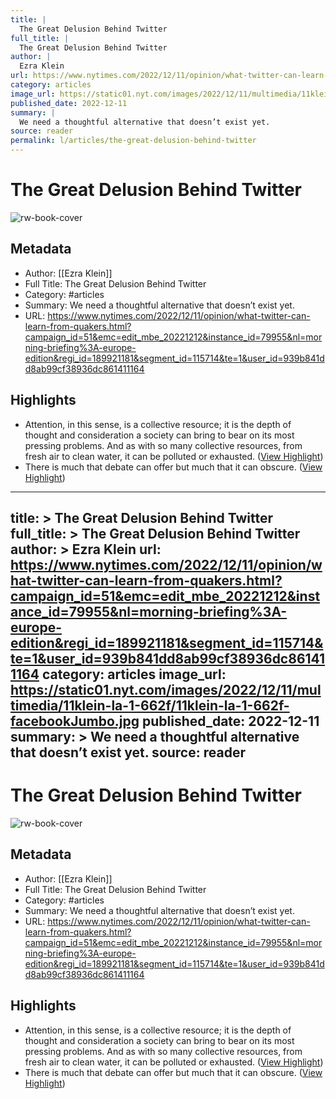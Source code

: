 ```yaml
---
title: |
  The Great Delusion Behind Twitter
full_title: |
  The Great Delusion Behind Twitter
author: |
  Ezra Klein
url: https://www.nytimes.com/2022/12/11/opinion/what-twitter-can-learn-from-quakers.html?campaign_id=51&emc=edit_mbe_20221212&instance_id=79955&nl=morning-briefing%3A-europe-edition&regi_id=189921181&segment_id=115714&te=1&user_id=939b841dd8ab99cf38936dc861411164
category: articles
image_url: https://static01.nyt.com/images/2022/12/11/multimedia/11klein-la-1-662f/11klein-la-1-662f-facebookJumbo.jpg
published_date: 2022-12-11
summary: |
  We need a thoughtful alternative that doesn’t exist yet. 
source: reader
permalink: l/articles/the-great-delusion-behind-twitter
---
```

# The Great Delusion Behind Twitter

![rw-book-cover](https://static01.nyt.com/images/2022/12/11/multimedia/11klein-la-1-662f/11klein-la-1-662f-facebookJumbo.jpg)

## Metadata
- Author: [[Ezra Klein]]
- Full Title: The Great Delusion Behind Twitter
- Category: #articles
- Summary: We need a thoughtful alternative that doesn’t exist yet. 
- URL: https://www.nytimes.com/2022/12/11/opinion/what-twitter-can-learn-from-quakers.html?campaign_id=51&emc=edit_mbe_20221212&instance_id=79955&nl=morning-briefing%3A-europe-edition&regi_id=189921181&segment_id=115714&te=1&user_id=939b841dd8ab99cf38936dc861411164

## Highlights
- Attention, in this sense, is a collective resource; it is the depth of thought and consideration a society can bring to bear on its most pressing problems. And as with so many collective resources, from fresh air to clean water, it can be polluted or exhausted. ([View Highlight](https://read.readwise.io/read/01gm2vqj4bbhrwm3xxd7647x8f))
- There is much that debate can offer but much that it can obscure. ([View Highlight](https://read.readwise.io/read/01gm2vxqwkdsd1rhjtk6fhnp35))


---
title: >
  The Great Delusion Behind Twitter
full_title: >
  The Great Delusion Behind Twitter
author: >
  Ezra Klein
url: https://www.nytimes.com/2022/12/11/opinion/what-twitter-can-learn-from-quakers.html?campaign_id=51&emc=edit_mbe_20221212&instance_id=79955&nl=morning-briefing%3A-europe-edition&regi_id=189921181&segment_id=115714&te=1&user_id=939b841dd8ab99cf38936dc861411164
category: articles
image_url: https://static01.nyt.com/images/2022/12/11/multimedia/11klein-la-1-662f/11klein-la-1-662f-facebookJumbo.jpg
published_date: 2022-12-11
summary: >
  We need a thoughtful alternative that doesn’t exist yet. 
source: reader
---
# The Great Delusion Behind Twitter

![rw-book-cover](https://static01.nyt.com/images/2022/12/11/multimedia/11klein-la-1-662f/11klein-la-1-662f-facebookJumbo.jpg)

## Metadata
- Author: [[Ezra Klein]]
- Full Title: The Great Delusion Behind Twitter
- Category: #articles
- Summary: We need a thoughtful alternative that doesn’t exist yet. 
- URL: https://www.nytimes.com/2022/12/11/opinion/what-twitter-can-learn-from-quakers.html?campaign_id=51&emc=edit_mbe_20221212&instance_id=79955&nl=morning-briefing%3A-europe-edition&regi_id=189921181&segment_id=115714&te=1&user_id=939b841dd8ab99cf38936dc861411164

## Highlights
- Attention, in this sense, is a collective resource; it is the depth of thought and consideration a society can bring to bear on its most pressing problems. And as with so many collective resources, from fresh air to clean water, it can be polluted or exhausted. ([View Highlight](https://read.readwise.io/read/01gm2vqj4bbhrwm3xxd7647x8f))
- There is much that debate can offer but much that it can obscure. ([View Highlight](https://read.readwise.io/read/01gm2vxqwkdsd1rhjtk6fhnp35))


